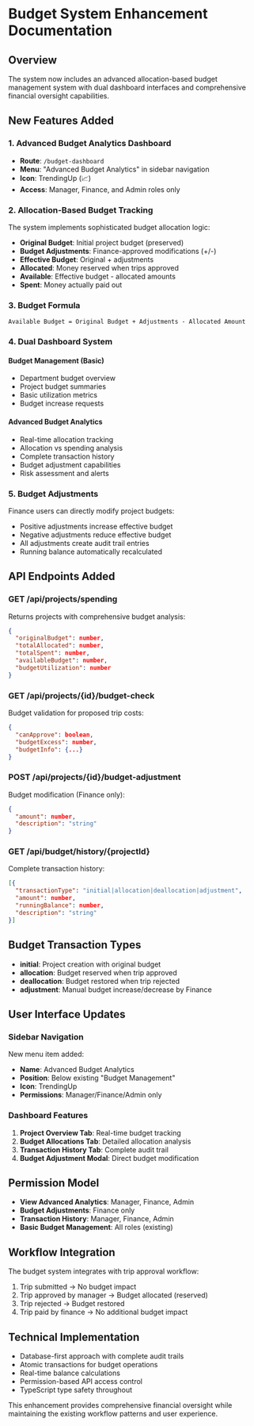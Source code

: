 # Budget System Enhancement Documentation

## Overview
The system now includes an advanced allocation-based budget management system with dual dashboard interfaces and comprehensive financial oversight capabilities.

## New Features Added

### 1. Advanced Budget Analytics Dashboard
- **Route**: `/budget-dashboard`
- **Menu**: "Advanced Budget Analytics" in sidebar navigation
- **Icon**: TrendingUp (📈)
- **Access**: Manager, Finance, and Admin roles only

### 2. Allocation-Based Budget Tracking
The system implements sophisticated budget allocation logic:

- **Original Budget**: Initial project budget (preserved)
- **Budget Adjustments**: Finance-approved modifications (+/-)
- **Effective Budget**: Original + adjustments
- **Allocated**: Money reserved when trips approved
- **Available**: Effective budget - allocated amounts
- **Spent**: Money actually paid out

### 3. Budget Formula
```
Available Budget = Original Budget + Adjustments - Allocated Amount
```

### 4. Dual Dashboard System

#### Budget Management (Basic)
- Department budget overview
- Project budget summaries  
- Basic utilization metrics
- Budget increase requests

#### Advanced Budget Analytics
- Real-time allocation tracking
- Allocation vs spending analysis
- Complete transaction history
- Budget adjustment capabilities
- Risk assessment and alerts

### 5. Budget Adjustments
Finance users can directly modify project budgets:
- Positive adjustments increase effective budget
- Negative adjustments reduce effective budget
- All adjustments create audit trail entries
- Running balance automatically recalculated

## API Endpoints Added

### GET /api/projects/spending
Returns projects with comprehensive budget analysis:
```json
{
  "originalBudget": number,
  "totalAllocated": number,
  "totalSpent": number,
  "availableBudget": number,
  "budgetUtilization": number
}
```

### GET /api/projects/{id}/budget-check
Budget validation for proposed trip costs:
```json
{
  "canApprove": boolean,
  "budgetExcess": number,
  "budgetInfo": {...}
}
```

### POST /api/projects/{id}/budget-adjustment
Budget modification (Finance only):
```json
{
  "amount": number,
  "description": "string"
}
```

### GET /api/budget/history/{projectId}
Complete transaction history:
```json
[{
  "transactionType": "initial|allocation|deallocation|adjustment",
  "amount": number,
  "runningBalance": number,
  "description": "string"
}]
```

## Budget Transaction Types
- **initial**: Project creation with original budget
- **allocation**: Budget reserved when trip approved
- **deallocation**: Budget restored when trip rejected
- **adjustment**: Manual budget increase/decrease by Finance

## User Interface Updates

### Sidebar Navigation
New menu item added:
- **Name**: Advanced Budget Analytics
- **Position**: Below existing "Budget Management"
- **Icon**: TrendingUp
- **Permissions**: Manager/Finance/Admin only

### Dashboard Features
1. **Project Overview Tab**: Real-time budget tracking
2. **Budget Allocations Tab**: Detailed allocation analysis
3. **Transaction History Tab**: Complete audit trail
4. **Budget Adjustment Modal**: Direct budget modification

## Permission Model
- **View Advanced Analytics**: Manager, Finance, Admin
- **Budget Adjustments**: Finance only
- **Transaction History**: Manager, Finance, Admin
- **Basic Budget Management**: All roles (existing)

## Workflow Integration
The budget system integrates with trip approval workflow:
1. Trip submitted → No budget impact
2. Trip approved by manager → Budget allocated (reserved)
3. Trip rejected → Budget restored
4. Trip paid by finance → No additional budget impact

## Technical Implementation
- Database-first approach with complete audit trails
- Atomic transactions for budget operations
- Real-time balance calculations
- Permission-based API access control
- TypeScript type safety throughout

This enhancement provides comprehensive financial oversight while maintaining the existing workflow patterns and user experience.
